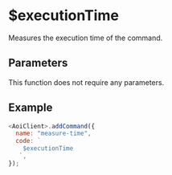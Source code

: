 # $executionTime

Measures the execution time of the command.

## Parameters

This function does not require any parameters.

## Example

```js
<AoiClient>.addCommand({
  name: "measure-time",
  code: `
    $executionTime
   `,
});
```